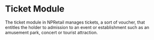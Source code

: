 # Ticket Module

The ticket module in NPRetail manages tickets, a sort of voucher, that entitles the holder to admission to an event or establishment such as an amusement park, concert or tourist attraction.

    
